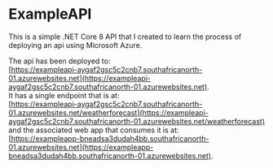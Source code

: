 # ExampleAPI

This is a simple .NET Core 8 API that I created to learn the process of deploying an api using Microsoft Azure.

The api has been deployed to:  
[https://exampleapi-aygaf2gsc5c2cnb7.southafricanorth-01.azurewebsites.net](https://exampleapi-aygaf2gsc5c2cnb7.southafricanorth-01.azurewebsites.net).  
It has a single endpoint that is at:  
[https://exampleapi-aygaf2gsc5c2cnb7.southafricanorth-01.azurewebsites.net/weatherforecast](https://exampleapi-aygaf2gsc5c2cnb7.southafricanorth-01.azurewebsites.net/weatherforecast)  
and the associated web app that consumes it is at:  
[https://exampleapp-bneadsa3dudah4bb.southafricanorth-01.azurewebsites.net](https://exampleapp-bneadsa3dudah4bb.southafricanorth-01.azurewebsites.net).